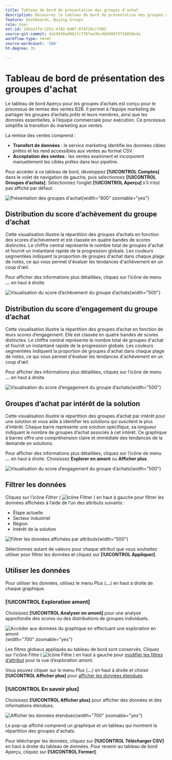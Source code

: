 ```yaml
---
title: Tableau de bord de présentation des groupes d'achat
description: Découvrez le tableau de bord de présentation des groupes d’achats et comment il permet la remise des ventes à l’équipe marketing.
feature: Dashboards, Buying Groups
role: User
exl-id: 26b1e7fd-2252-4782-8d0f-874720cc7d03
source-git-commit: 4a54548ad061fc778fae3bc4b8499f3716850e4a
workflow-type: tm+mt
source-wordcount: '584'
ht-degree: 3%

---
```


# Tableau de bord de présentation des groupes d&#39;achat

Le tableau de bord Aperçu pour les groupes d’achats est conçu pour le processus de remise des ventes B2B. Il permet à l’équipe marketing de partager les groupes d’achats _prêts_ et leurs membres, ainsi que les données essentielles, à l’équipe commerciale pour exécution. Ce processus simplifie la transition du marketing aux ventes.

La remise des ventes comprend :

* **Transfert de données** : le service marketing identifie les données cibles _prêtes_ et les rend accessibles aux ventes au format CSV. 
* **Acceptation des ventes** : les ventes examinent et incorporent manuellement les cibles _prêtes_ dans leur pipeline.

Pour accéder à ce tableau de bord, développez **[!UICONTROL Comptes]** dans le volet de navigation de gauche, puis sélectionnez **[!UICONTROL Groupes d’achats]**. Sélectionnez l’onglet **[!UICONTROL Aperçu]** s’il n’est pas affiché par défaut.

![Présentation des groupes d&#39;achat](./assets/buying-groups-overview.png){width="800" zoomable="yes"}
<!--
## Buying Group Status

Gain insights into your buying groups' progression with the Buying Group Status view. This visualization showcases the distribution of your buying groups categorized by their most recent status update within a specified time frame.

![Buying Groups overview](./assets/buying-groups-overview.png){width="800" zoomable="yes"}

**[!UICONTROL Status]** (y-axis): Track the journey of buying groups through various stages.
**[!UICONTROL Number of Buying Groups]** (x-axis): Quantify the number of buying groups at each status, providing a clear metric of your funnel's health and activity.

To generate a shareable PDF of your current view, click **[!UICONTROL Export]** at the top-right corner of the page. -->

## Distribution du score d’achèvement du groupe d’achat

Cette visualisation illustre la répartition des groupes d’achats en fonction des scores d’achèvement et est classée en quatre bandes de scores distinctes. Le chiffre central représente le nombre total de groupes d&#39;achat et fournit un instantané rapide de la progression globale. Les couleurs segmentées indiquent la proportion de groupes d&#39;achat dans chaque plage de notes, ce qui vous permet d&#39;évaluer les tendances d&#39;achèvement en un coup d&#39;œil.

Pour afficher des informations plus détaillées, cliquez sur l’icône de menu **...** en haut à droite.

![Visualisation du score d’achèvement du groupe d’achats](./assets/buying-group-completion-score-chart.png){width="500"}

## Distribution du score d’engagement du groupe d’achat

Cette visualisation illustre la répartition des groupes d’achat en fonction de leurs scores d’engagement. Elle est classée en quatre bandes de scores distinctes. Le chiffre central représente le nombre total de groupes d&#39;achat et fournit un instantané rapide de la progression globale. Les couleurs segmentées indiquent la proportion de groupes d&#39;achat dans chaque plage de notes, ce qui vous permet d&#39;évaluer les tendances d&#39;achèvement en un coup d&#39;œil.

Pour afficher des informations plus détaillées, cliquez sur l’icône de menu **...** en haut à droite.

![Visualisation du score d’engagement du groupe d’achats](./assets/buying-group-completion-score-chart.png){width="500"}

## Groupes d’achat par intérêt de la solution

Cette visualisation illustre la répartition des groupes d’achat par intérêt pour une solution et vous aide à identifier les solutions qui suscitent le plus d’intérêt. Chaque barre représente une solution spécifique, sa longueur indiquant le nombre de groupes d’achat associés à cet intérêt. Ce graphique à barres offre une compréhension claire et immédiate des tendances de la demande en solutions.

Pour afficher des informations plus détaillées, cliquez sur l’icône de menu **...** en haut à droite. Choisissez **Explorer en amont** ou **Afficher plus**.

![Visualisation du score d’engagement du groupe d’achats](./assets/buying-group-by-solution-interest-chart.png){width="500"}

## Filtrer les données

Cliquez sur l’icône _Filtrer_ ( ![Icône Filtrer](../assets/do-not-localize/icon-filter.svg) ) en haut à gauche pour filtrer les données affichées à l’aide de l’un des attributs suivants :

* Étape actuelle
* Secteur industriel
* Région
* Intérêt de la solution

![Filtrer les données affichées par attributs](./assets/buying-group-overview-filters.png){width="500"}

Sélectionnez autant de valeurs pour chaque attribut que vous souhaitez utiliser pour filtrer les données et cliquez sur **[!UICONTROL Appliquer]**.

## Utiliser les données

Pour utiliser les données, utilisez le menu _Plus_ (**...**) en haut à droite de chaque graphique.

### [!UICONTROL Exploration amont]

Choisissez **[!UICONTROL Analyser en amont]** pour une analyse approfondie des scores ou des distributions de groupes individuels.

![Accéder aux données du graphique en effectuant une exploration en amont](./assets/buying-group-completion-score-drill-through-view.png){width="700" zoomable="yes"}

Les filtres globaux appliqués au tableau de bord sont conservés. Cliquez sur l’icône _Filtre_ ( ![Icône Filtre](../assets/do-not-localize/icon-filter.svg) ) en haut à gauche pour [modifier les filtres d’attribut](#filter-the-data) pour la vue d’exploration amont.

Vous pouvez cliquer sur le menu _Plus_ (**...**) en haut à droite et choisir **[!UICONTROL Afficher plus]** pour [afficher les données étendues](#view-more).

### [!UICONTROL En savoir plus]

Choisissez **[!UICONTROL Afficher plus]** pour afficher des données et des informations étendues.

![Afficher les données étendues](./assets/buying-group-engagement-score-view-more.png){width="700" zoomable="yes"}

Le pop-up affiché comprend un graphique et un tableau qui montrent la répartition des groupes d&#39;achats.

Pour télécharger les données, cliquez sur **[!UICONTROL Télécharger CSV]** en haut à droite du tableau de données. Pour revenir au tableau de bord Aperçu, cliquez sur **[!UICONTROL Fermer]**.
